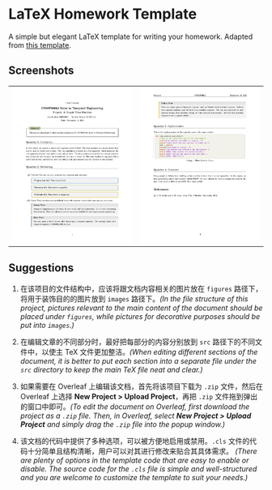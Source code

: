 # LaTeX Homework Template

A simple but elegant LaTeX template for writing your homework. Adapted from [this template](https://github.com/peylix/bdic-report-template-latex).

## Screenshots

<table>
  <tr>
    <td><img src="./screenshots/homework-1.jpg"/></td>
    <td><img src="./screenshots/homework-2.jpg"/></td>
  </tr>
</table>

## Suggestions

1. 在该项目的文件结构中，应该将跟文档内容相关的图片放在 `figures` 路径下，将用于装饰目的的图片放到 `images` 路径下。*(In the file structure of this project, pictures relevant to the main content of the document should be placed under `figures`, while pictures for decorative purposes should be put into `images`.)*

2. 在编辑文章的不同部分时，最好把每部分的内容分别放到 `src` 路径下的不同文件中，以使主 TeX 文件更加整洁。*(When editing different sections of the document, it is better to put each section into a separate file under the `src` directory to keep the main TeX file neat and clear.)*

3. 如果需要在 Overleaf 上编辑该文档，首先将该项目下载为 `.zip` 文件，然后在 Overleaf 上选择 **New Project > Upload Project**，再把 `.zip` 文件拖到弹出的窗口中即可。*(To edit the document on Overleaf, first download the project as a `.zip` file. Then, in Overleaf, select **New Project > Upload Project** and simply drag the `.zip` file into the popup window.)*

4. 该文档的代码中提供了多种选项，可以被方便地启用或禁用。`.cls` 文件的代码十分简单且结构清晰，用户可以对其进行修改来贴合其具体需求。 *(There are plenty of options in the template code that are easy to enable or disable. The source code for the `.cls` file is simple and well-structured and you are welcome to customize the template to suit your needs.)*

